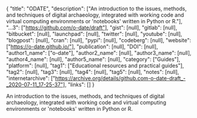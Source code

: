 {
  "title": "ODATE",
  "description": ["An introduction to the issues, methods, and techniques of digital archaeology, integrated with working code and virtual computing environments or 'notebooks' written in Python or R."],
  "...3": ["https://github.com/o-date/draft"],
  "gist": [null],
  "gitlab": [null],
  "bitbucket": [null],
  "launchpad": [null],
  "twitter": [null],
  "youtube": [null],
  "blogpost": [null],
  "cran": [null],
  "pypi": [null],
  "codeberg": [null],
  "website": ["https://o-date.github.io/"],
  "publication": [null],
  "DOI": [null],
  "author1_name": ["o-date"],
  "author2_name": [null],
  "author3_name": [null],
  "author4_name": [null],
  "author5_name": [null],
  "category": ["Guides"],
  "platform": [null],
  "tag1": ["Educational resources and practical guides"],
  "tag2": [null],
  "tag3": [null],
  "tag4": [null],
  "tag5": [null],
  "notes": [null],
  "internetarchive": ["https://archive.org/details/github.com-o-date-draft_-_2020-07-11_17-25-37"],
  "links": []
}

<!-- Generated by csv2md.R – do not edit by hand -->

An introduction to the issues, methods, and techniques of digital archaeology, integrated with working code and virtual computing environments or 'notebooks' written in Python or R.